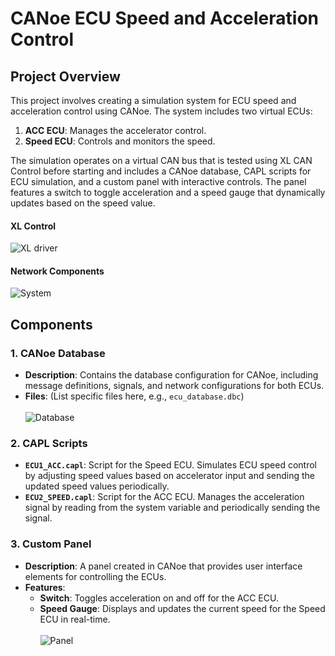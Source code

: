 # CANoe ECU Speed and Acceleration Control

## Project Overview

This project involves creating a simulation system for ECU speed and acceleration control using CANoe. The system includes two virtual ECUs:
1. **ACC ECU**: Manages the accelerator control.
2. **Speed ECU**: Controls and monitors the speed.

The simulation operates on a virtual CAN bus that is tested using XL CAN Control before starting and includes a CANoe database, CAPL scripts for ECU simulation, and a custom panel with interactive controls. The panel features a switch to toggle acceleration and a speed gauge that dynamically updates based on the speed value.
#### XL Control 
![XL driver](https://github.com/user-attachments/assets/d3224578-af63-4d3a-90ff-1589a2035a1c)
#### Network Components
![System](https://github.com/user-attachments/assets/fec755ae-9f4a-442f-9862-955be9f2b47c)

## Components

### 1. CANoe Database

- **Description**: Contains the database configuration for CANoe, including message definitions, signals, and network configurations for both ECUs.
- **Files**: (List specific files here, e.g., `ecu_database.dbc`)
<br></br>
![Database](https://github.com/user-attachments/assets/77e3a8eb-69ef-4236-a60b-0a71050588b3)

### 2. CAPL Scripts

- **`ECU1_ACC.capl`**: Script for the Speed ECU. Simulates ECU speed control by adjusting speed values based on accelerator input and sending the updated speed values periodically.
- **`ECU2_SPEED.capl`**: Script for the ACC ECU. Manages the acceleration signal by reading from the system variable and periodically sending the signal.

### 3. Custom Panel

- **Description**: A panel created in CANoe that provides user interface elements for controlling the ECUs.
- **Features**:
  - **Switch**: Toggles acceleration on and off for the ACC ECU.
  - **Speed Gauge**: Displays and updates the current speed for the Speed ECU in real-time.
<br></br>
![Panel](https://github.com/user-attachments/assets/29491738-ac6d-47b1-b798-1e51acadf501)
